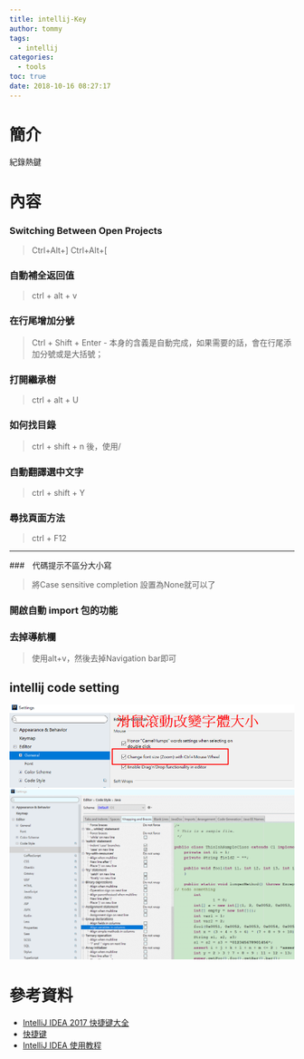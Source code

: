 ```yaml
---
title: intellij-Key
author: tommy
tags:
  - intellij
categories:
  - tools
toc: true
date: 2018-10-16 08:27:17
---
```


# 簡介

紀錄熱鍵

<!--more-->
# 內容

### Switching Between Open Projects
> Ctrl+Alt+]
> Ctrl+Alt+[

### 自動補全返回值
> ctrl + alt + v

### 在行尾增加分號
> Ctrl + Shift + Enter - 本身的含義是自動完成，如果需要的話，會在行尾添加分號或是大括號；

### 打開繼承樹
> ctrl + alt + U

### 如何找目錄
> ctrl + shift + n 後，使用/

### 自動翻譯選中文字
> ctrl + shift + Y

### 尋找頁面方法
> ctrl + F12



---


###　代碼提示不區分大小寫
> 將Case sensitive completion 設置為None就可以了

### 開啟自動 import 包的功能

### 去掉導航欄
> 使用alt+v，然後去掉Navigation bar即可



## intellij code setting
![](intellij-Key/20190131141859.png)
![](intellij-Key/codeAlign.gif)

# 參考資料
- [IntelliJ IDEA 2017 快捷键大全](https://www.jianshu.com/p/74b12008a726)
- [快捷键](https://github.com/judasn/IntelliJ-IDEA-Tutorial/blob/master/keymap-introduce.md)
- [IntelliJ IDEA 使用教程](http://wiki.jikexueyuan.com/project/intellij-idea-tutorial/)


